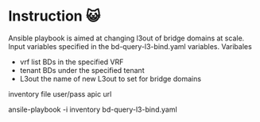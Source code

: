 # Instruction :smiley_cat:

Ansible playbook is aimed at changing l3out of bridge domains at scale.
Input variables specified in the bd-query-l3-bind.yaml variables.
Varibales
- vrf list BDs in the specified VRF
- tenant BDs under the specified tenant
- L3out the name of new L3out to set for bridge domains

inventory file
   user/pass
   apic url

ansile-playbook -i inventory bd-query-l3-bind.yaml

